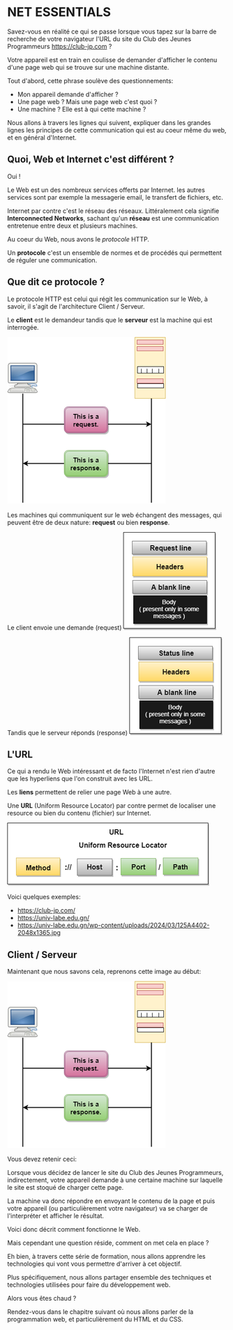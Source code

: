 # NET ESSENTIALS

Savez-vous en réalité ce qui se passe lorsque vous tapez sur la barre de recherche de votre navigateur l'URL du site du Club des Jeunes Programmeurs https://club-jp.com ?

Votre appareil est en train en coulisse de demander d'afficher le contenu d'une page web qui se trouve sur une machine distante.

Tout d'abord, cette phrase soulève des questionnements:

* Mon appareil demande d'afficher ?
* Une page web ? Mais une page web c'est quoi ?
* Une machine ? Elle est à qui cette machine ?

Nous allons à travers les lignes qui suivent, expliquer dans les grandes lignes les principes de cette communication qui est au coeur même du web, et en général d'Internet.

## Quoi, Web et Internet c'est différent ?

Oui !

Le Web est un des nombreux services offerts par Internet. les autres services sont par exemple la messagerie email, le transfert de fichiers, etc.

Internet par contre c'est le réseau des réseaux. Littéralement cela signifie **Interconnected Networks**, sachant qu'un **réseau** est une communication entretenue entre deux et plusieurs machines.

Au coeur du Web, nous avons le *protocole* HTTP.

Un **protocole** c'est un ensemble de normes et de procédés qui permettent de réguler une communication.

## Que dit ce protocole ?

Le protocole HTTP est celui qui régit les communication sur le Web, à savoir, il s'agit de l'architecture Client / Serveur.

Le **client** est le demandeur tandis que le **serveur** est la machine qui est interrogée.

![alt text](images/image.png)

Les machines qui communiquent sur le web échangent des messages, qui peuvent être de deux nature: **request** ou bien **response**.

Le client envoie une demande (request)
![alt text](images/image-1.png)

Tandis que le serveur réponds (response)
![alt text](images/image-2.png)

## L'URL

Ce qui a rendu le Web intéressant et de facto l'Internet n'est rien d'autre que les hyperliens que l'on construit avec les URL.

Les **liens** permettent de relier une page Web à une autre.

Une **URL** (Uniform Resource Locator) par contre permet de localiser une resource ou bien du contenu (fichier) sur Internet.

![alt text](images/image-3.png)

Voici quelques exemples:

* https://club-jp.com/
* https://univ-labe.edu.gn/
* https://univ-labe.edu.gn/wp-content/uploads/2024/03/125A4402-2048x1365.jpg

## Client / Serveur

Maintenant que nous savons cela, reprenons cette image au début:

![alt text](images/image.png)

Vous devez retenir ceci:

Lorsque vous décidez de lancer le site du Club des Jeunes Programmeurs, indirectement, votre appareil demande à une certaine machine sur laquelle le site est stoqué de charger cette page.

La machine va donc répondre en envoyant le contenu de la page et puis votre appareil (ou particulièrement votre navigateur) va se charger de l'interpréter et afficher le résultat.

Voici donc décrit comment fonctionne le Web.

Mais cependant une question réside, comment on met cela en place ?

Eh bien, à travers cette série de formation, nous allons apprendre les technologies qui vont vous permettre d'arriver à cet objectif.

Plus spécifiquement, nous allons partager ensemble des techniques et technologies utilisées pour faire du développement web.

Alors vous êtes chaud ?

Rendez-vous dans le chapitre suivant où nous allons parler de la programmation web, et particulièrement du HTML et du CSS.
